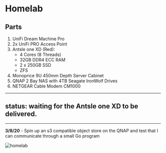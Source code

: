 # Homelab

## Parts
1. UniFi Dream Machine Pro
2. 2x UniFi PRO Access Point
3. Antsle one XD (Red):
    - 4 Cores (8 Threads)
    - 32GB DDR4 ECC RAM
    - 2 x 250GB SSD
    - ZFS
4. Monoprice 9U 450mm Depth Server Cabinet
5. QNAP 2 Bay NAS with 4TB Seagate IronWolf Drives
6. NETGEAR Cable Modem CM1000

---
## status: waiting for the Antsle one XD to be delivered.
---

**3/8/20** - Spin up an s3 compatible object store on the QNAP and test that I can communicate through a small Go program

![homelab](img/homelab.jpeg)
